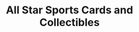 ---
title: "All Star Sports Cards and Collectibles"
url: /east-greenbush/all-star-sports-cards-and-collectibles/
shop: collector
---